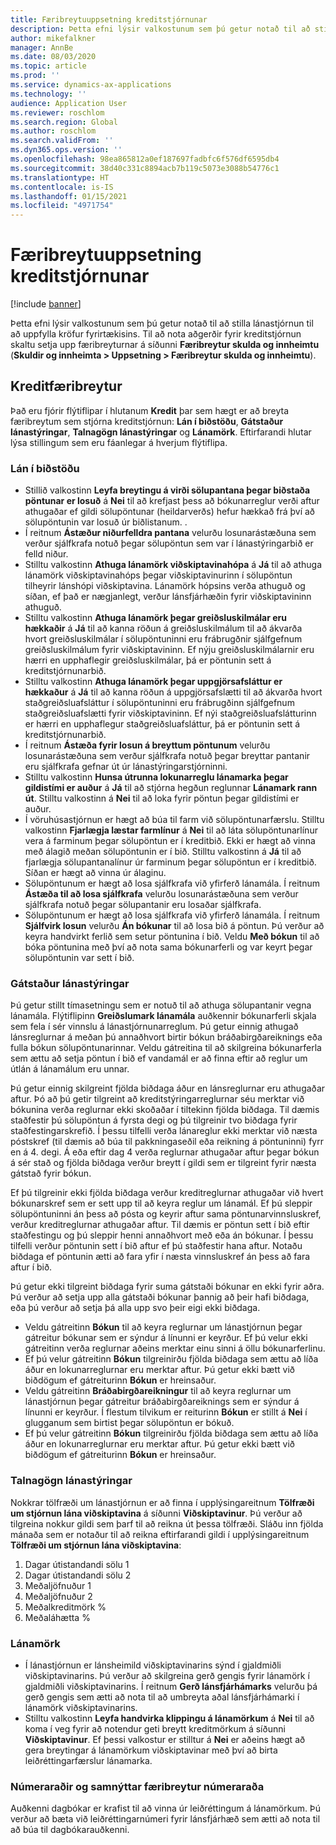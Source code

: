 ```yaml
---
title: Færibreytuuppsetning kreditstjórnunar
description: Þetta efni lýsir valkostunum sem þú getur notað til að stilla lánastjórnun til að uppfylla kröfur fyrirtækisins.
author: mikefalkner
manager: AnnBe
ms.date: 08/03/2020
ms.topic: article
ms.prod: ''
ms.service: dynamics-ax-applications
ms.technology: ''
audience: Application User
ms.reviewer: roschlom
ms.search.region: Global
ms.author: roschlom
ms.search.validFrom: ''
ms.dyn365.ops.version: ''
ms.openlocfilehash: 98ea865812a0ef187697fadbfc6f576df6595db4
ms.sourcegitcommit: 38d40c331c8894acb7b119c5073e3088b54776c1
ms.translationtype: HT
ms.contentlocale: is-IS
ms.lasthandoff: 01/15/2021
ms.locfileid: "4971754"
---
```

# <a name="credit-management-parameters-setup"></a>Færibreytuuppsetning kreditstjórnunar

[!include [banner](../includes/banner.md)]

Þetta efni lýsir valkostunum sem þú getur notað til að stilla lánastjórnun til að uppfylla kröfur fyrirtækisins. Til að nota aðgerðir fyrir kreditstjórnun skaltu setja upp færibreyturnar á síðunni **Færibreytur skulda og innheimtu** (**Skuldir og innheimta \> Uppsetning \> Færibreytur skulda og innheimtu**).

## <a name="credit-parameters"></a>Kreditfæribreytur

Það eru fjórir flýtiflipar í hlutanum **Kredit** þar sem hægt er að breyta færibreytum sem stjórna kreditstjórnun: **Lán í biðstöðu**, **Gátstaður lánastýringar**, **Talnagögn lánastýringar** og **Lánamörk**. Eftirfarandi hlutar lýsa stillingum sem eru fáanlegar á hverjum flýtiflipa.

### <a name="credit-holds"></a>Lán í biðstöðu

- Stillið valkostinn **Leyfa breytingu á virði sölupantana þegar biðstaða pöntunar er losuð** á **Nei** til að krefjast þess að bókunarreglur verði aftur athugaðar ef gildi sölupöntunar (heildarverðs) hefur hækkað frá því að sölupöntunin var losuð úr biðlistanum. .
- Í reitnum **Ástæður niðurfelldra pantana** velurðu losunarástæðuna sem verður sjálfkrafa notuð þegar sölupöntun sem var í lánastýringarbið er felld niður.
- Stilltu valkostinn **Athuga lánamörk viðskiptavinahópa** á **Já** til að athuga lánamörk viðskiptavinahóps þegar viðskiptavinurinn í sölupöntun tilheyrir lánshópi viðskiptavina. Lánamörk hópsins verða athuguð og síðan, ef það er nægjanlegt, verður lánsfjárhæðin fyrir viðskiptavininn athuguð.
- Stilltu valkostinn **Athuga lánamörk þegar greiðsluskilmálar eru hækkaðir** á **Já** til að kanna röðun á greiðsluskilmálum til að ákvarða hvort greiðsluskilmálar í sölupöntuninni eru frábrugðnir sjálfgefnum greiðsluskilmálum fyrir viðskiptavininn. Ef nýju greiðsluskilmálarnir eru hærri en upphaflegir greiðsluskilmálar, þá er pöntunin sett á kreditstjórnunarbið.
- Stilltu valkostinn **Athuga lánamörk þegar uppgjörsafsláttur er hækkaður** á **Já** til að kanna röðun á uppgjörsafslætti til að ákvarða hvort staðgreiðsluafsláttur í sölupöntuninni eru frábrugðinn sjálfgefnum staðgreiðsluafslætti fyrir viðskiptavininn. Ef nýi staðgreiðsluafslátturinn er hærri en upphaflegur staðgreiðsluafsláttur, þá er pöntunin sett á kreditstjórnunarbið.
- Í reitnum **Ástæða fyrir losun á breyttum pöntunum** velurðu losunarástæðuna sem verður sjálfkrafa notuð þegar breyttar pantanir eru sjálfkrafa gefnar út úr lánastýringarstjórninni.
- Stilltu valkostinn **Hunsa útrunna lokunarreglu lánamarka þegar gildistími er auður** á **Já** til að stjórna hegðun reglunnar **Lánamark rann út**. Stilltu valkostinn á **Nei** til að loka fyrir pöntun þegar gildistími er auður.
- Í vöruhúsastjórnun er hægt að búa til farm við sölupöntunarfærslu. Stilltu valkostinn **Fjarlægja læstar farmlínur** á **Nei** til að láta sölupöntunarlínur vera á farminum þegar sölupöntun er í kreditbið. Ekki er hægt að vinna með álagið meðan sölupöntunin er í bið. Stilltu valkostinn á **Já** til að fjarlægja sölupantanalínur úr farminum þegar sölupöntun er í kreditbið. Síðan er hægt að vinna úr álaginu.
- Sölupöntunum er hægt að losa sjálfkrafa við yfirferð lánamála. Í reitnum **Ástæða til að losa sjálfkrafa** velurðu losunarástæðuna sem verður sjálfkrafa notuð þegar sölupantanir eru losaðar sjálfkrafa.
- Sölupöntunum er hægt að losa sjálfkrafa við yfirferð lánamála. Í reitnum **Sjálfvirk losun** velurðu **Án bókunar** til að losa bið á pöntun. Þú verður að keyra handvirkt ferlið sem setur pöntunina í bið. Veldu **Með bókun** til að bóka pöntunina með því að nota sama bókunarferli og var keyrt þegar sölupöntunin var sett í bið.

### <a name="credit-management-checkpoint"></a>Gátstaður lánastýringar

Þú getur stillt tímasetningu sem er notuð til að athuga sölupantanir vegna lánamála. Flýtiflipinn **Greiðslumark lánamála** auðkennir bókunarferli skjala sem fela í sér vinnslu á lánastjórnunarreglum. Þú getur einnig athugað lánsreglurnar á meðan þú annaðhvort birtir bókun bráðabirgðareiknings eða fulla bókun sölupöntunarinnar. Veldu gátreitina til að skilgreina bókunarferla sem ættu að setja pöntun í bið ef vandamál er að finna eftir að reglur um útlán á lánamálum eru unnar.

Þú getur einnig skilgreint fjölda biðdaga áður en lánsreglurnar eru athugaðar aftur. Þó að þú getir tilgreint að kreditstýringarreglurnar séu merktar við bókunina verða reglurnar ekki skoðaðar í tiltekinn fjölda biðdaga. Til dæmis staðfestir þú sölupöntun á fyrsta degi og þú tilgreinir tvo biðdaga fyrir staðfestingarskrefið. Í þessu tilfelli verða lánareglur ekki merktar við næsta póstskref (til dæmis að búa til pakkningaseðil eða reikning á pöntuninni) fyrr en á 4. degi. Á eða eftir dag 4 verða reglurnar athugaðar aftur þegar bókun á sér stað og fjölda biðdaga verður breytt í gildi sem er tilgreint fyrir næsta gátstað fyrir bókun.

Ef þú tilgreinir ekki fjölda biðdaga verður kreditreglurnar athugaðar við hvert bókunarskref sem er sett upp til að keyra reglur um lánamál. Ef þú sleppir sölupöntuninni án þess að pósta og keyrir aftur sama pöntunarvinnsluskref, verður kreditreglurnar athugaðar aftur. Til dæmis er pöntun sett í bið eftir staðfestingu og þú sleppir henni annaðhvort með eða án bókunar. Í þessu tilfelli verður pöntunin sett í bið aftur ef þú staðfestir hana aftur. Notaðu biðdaga ef pöntunin ætti að fara yfir í næsta vinnsluskref án þess að fara aftur í bið.

Þú getur ekki tilgreint biðdaga fyrir suma gátstaði bókunar en ekki fyrir aðra. Þú verður að setja upp alla gátstaði bókunar þannig að þeir hafi biðdaga, eða þú verður að setja þá alla upp svo þeir eigi ekki biðdaga.

- Veldu gátreitinn **Bókun** til að keyra reglurnar um lánastjórnun þegar gátreitur bókunar sem er sýndur á línunni er keyrður. Ef þú velur ekki gátreitinn verða reglurnar aðeins merktar einu sinni á öllu bókunarferlinu.
- Ef þú velur gátreitinn **Bókun** tilgreinirðu fjölda biðdaga sem ættu að líða áður en lokunarreglurnar eru merktar aftur. Þú getur ekki bætt við biðdögum ef gátreiturinn **Bókun** er hreinsaður.
- Veldu gátreitinn **Bráðabirgðareikningur** til að keyra reglurnar um lánastjórnun þegar gátreitur bráðabirgðareiknings sem er sýndur á línunni er keyrður. Í flestum tilvikum er reiturinn **Bókun** er stillt á **Nei** í glugganum sem birtist þegar sölupöntun er bókuð.
- Ef þú velur gátreitinn **Bókun** tilgreinirðu fjölda biðdaga sem ættu að líða áður en lokunarreglurnar eru merktar aftur. Þú getur ekki bætt við biðdögum ef gátreiturinn **Bókun** er hreinsaður.

### <a name="credit-management-statistics"></a>Talnagögn lánastýringar

Nokkrar tölfræði um lánastjórnun er að finna í upplýsingareitnum **Tölfræði um stjórnun lána viðskiptavina** á síðunni **Viðskiptavinur**. Þú verður að tilgreina nokkur gildi sem þarf til að reikna út þessa tölfræði. Sláðu inn fjölda mánaða sem er notaður til að reikna eftirfarandi gildi í upplýsingareitnum **Tölfræði um stjórnun lána viðskiptavina**:

1. Dagar útistandandi sölu 1
2. Dagar útistandandi sölu 2
3. Meðaljöfnuður 1
4. Meðaljöfnuður 2
5. Meðalkreditmörk %
6. Meðaláhætta %

### <a name="credit-limits"></a>Lánamörk

- Í lánastjórnun er lánsheimild viðskiptavinarins sýnd í gjaldmiðli viðskiptavinarins. Þú verður að skilgreina gerð gengis fyrir lánamörk í gjaldmiðli viðskiptavinarins. Í reitnum **Gerð lánsfjárhámarks** velurðu þá gerð gengis sem ætti að nota til að umbreyta aðal lánsfjárhámarki í lánamörk viðskiptavinarins.
- Stilltu valkostinn **Leyfa handvirka klippingu á lánamörkum** á **Nei** til að koma í veg fyrir að notendur geti breytt kreditmörkum á síðunni **Viðskiptavinur**. Ef þessi valkostur er stilltur á **Nei** er aðeins hægt að gera breytingar á lánamörkum viðskiptavinar með því að birta leiðréttingarfærslur lánamarka.

### <a name="number-sequences-and-shared-number-sequence-parameters"></a>Númeraraðir og samnýttar færibreytur númeraraða

Auðkenni dagbókar er krafist til að vinna úr leiðréttingum á lánamörkum. Þú verður að bæta við leiðréttingarnúmeri fyrir lánsfjárhæð sem ætti að nota til að búa til dagbókarauðkenni.
